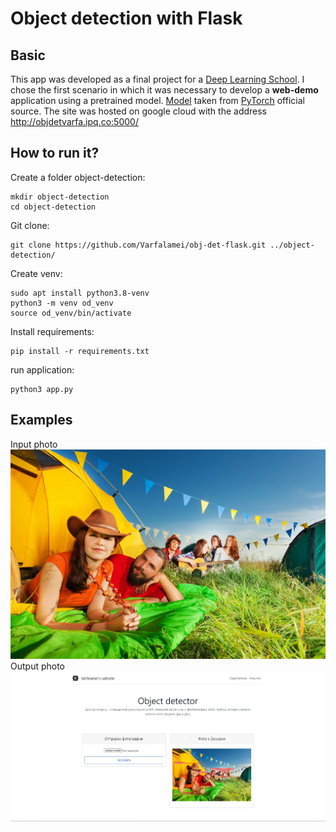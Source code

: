 # Object detection with Flask

## Basic 
This app was developed as a final project 
for a [Deep Learning School](https://www.dlschool.org/).
I chose the first scenario in which it was necessary 
to develop a **web-demo** application using a 
pretrained model. [Model](https://pytorch.org/hub/ultralytics_yolov5/) taken from 
[PyTorch](https://pytorch.org/) official source. The site was 
hosted on google cloud with the address http://objdetvarfa.ipq.co:5000/

## How to run it?

Create a folder object-detection:
```
mkdir object-detection
cd object-detection
```

Git clone:
```
git clone https://github.com/Varfalamei/obj-det-flask.git ../object-detection/
```

Create venv: 
```
sudo apt install python3.8-venv
python3 -m venv od_venv
source od_venv/bin/activate
```

Install requirements:
```
pip install -r requirements.txt
```
run application:
```
python3 app.py
```

## Examples
Input photo
![alt text](screenshots/people_rest.jpg "Описание будет тут")
Output photo
![alt text](screenshots/people_rest_det.jpg "Описание будет тут")


